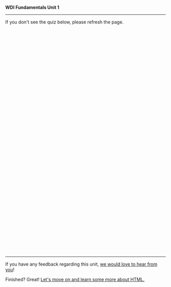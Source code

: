 **WDI Fundamentals Unit 1**

---

If you don't see the quiz below, please refresh the page.

<!-- Change the width and height values to suit you best -->
<div class="typeform-widget" data-url="https://ga-immersives.typeform.com/to/F2t35v" data-text="Unit 1" style="width:100%;height:700px;"></div>
<script>(function(){var qs,js,q,s,d=document,gi=d.getElementById,ce=d.createElement,gt=d.getElementsByTagName,id='typef_orm',b='https://s3-eu-west-1.amazonaws.com/share.typeform.com/';if(!gi.call(d,id)){js=ce.call(d,'script');js.id=id;js.src=b+'widget.js';q=gt.call(d,'script')[0];q.parentNode.insertBefore(js,q)}})()</script>


---

If you have any feedback regarding this unit, [we would love to hear from you](https://ga-immersives.typeform.com/to/sTJ6M0)!


Finished? Great! [Let's move on and learn some more about HTML.](../02_chapter/intro.md)


